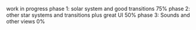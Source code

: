 work in progress 
phase 1: solar system and good transitions 75%
phase 2: other star systems and transitions plus great UI 50%
phase 3: Sounds and other views 0%